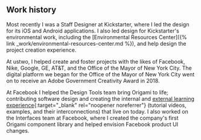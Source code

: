 ## Work history

Most recently I was a Staff Designer at Kickstarter, where I led the design for its iOS and Android applications. I also led design for Kickstarter's environmental work, including the [Environmental Resources Center]({% link _work/environmental-resources-center.md %}), and help design the project creation experience.

At ustwo, I helped create and foster projects with the likes of Facebook, Nike, Google, GE, AT&T, and the Office of the Mayor of New York City. The digital platform we began for the Office of the Mayor of New York City went on to receive an Adobe Government Creativity Award in 2018.

At Facebook I helped the Design Tools team bring Origami to life; contributing software design and creating the internal and [external learning experience](https://origami.design/tutorials){:target="_blank" rel="noopener noreferrer"} (tutorial videos, examples, and their interconnections) that live on today. I also worked on the Interfaces team at Facebook, where I created the company's first Origami component library and helped envision Facebook product UI changes.
